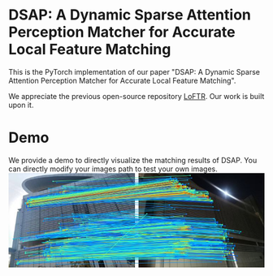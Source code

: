 # DSAP: A Dynamic Sparse Attention Perception Matcher for Accurate Local Feature Matching
This is the PyTorch implementation of our paper "DSAP: A Dynamic Sparse Attention Perception Matcher for Accurate Local Feature Matching".

We appreciate the previous open-source repository [LoFTR](https://github.com/zju3dv/LoFTR). Our work is built upon it.

# Demo
We provide a demo to directly visualize the matching results of DSAP.
You can directly modify your images path to test your own images.
![demo_img](https://github.com/mooncake199809/DSAP/blob/main/demo/img_res.jpg)



